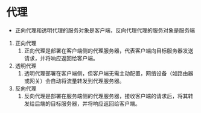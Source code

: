 # 代理
- 正向代理和透明代理的服务对象是客户端，反向代理代理的服务对象是服务端

1. 正向代理 
    1. 正向代理是部署在客户端侧的代理服务器，代表客户端向目标服务器发送请求，并将响应返回给客户端。
2. 透明代理
    1. 透明代理部署在客户端侧，但客户端无需主动配置，网络设备（如路由器或网关）会自动将流量转发到代理服务器。
3. 反向代理
    1. 反向代理是部署在服务端侧的代理服务器，接收客户端的请求后，将其转发给后端的目标服务器，并将响应返回给客户端。  